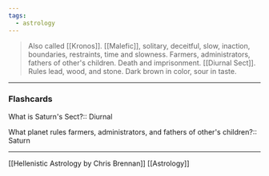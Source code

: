 ```yaml
---
tags:
  - astrology
---
```


> Also called [[Kronos]]. [[Malefic]], solitary, deceitful, slow, inaction, boundaries, restraints, time and slowness. Farmers, administrators, fathers of other's children. Death and imprisonment. [[Diurnal Sect]]. Rules lead, wood, and stone. Dark brown in color, sour in taste. 



----
### Flashcards
What is Saturn's Sect?:: Diurnal
<!--SR:!2024-12-14,12,270-->
What planet rules farmers, administrators, and fathers of other's children?:: Saturn
<!--SR:!2024-12-14,12,270-->

---
[[Hellenistic Astrology by Chris Brennan]]
[[Astrology]]